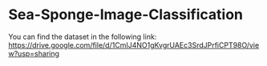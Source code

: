 # Sea-Sponge-Image-Classification

You can find the dataset in the following link:
https://drive.google.com/file/d/1CmIJ4NO1gKvgrUAEc3SrdJPrfiCPT98O/view?usp=sharing
